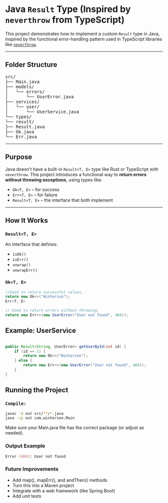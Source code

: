 # Java `Result` Type (Inspired by `neverthrow` from TypeScript)

This project demonstrates how to implement a custom `Result` type in Java, inspired by the functional error-handling pattern used in TypeScript libraries like [`neverthrow`](https://github.com/supermacro/neverthrow).

---

## Folder Structure

<pre lang="markdown">
src/
├── Main.java
├── models/
│   └── errors/
│       └── UserError.java
├── services/
│   └── user/
│       └── UserService.java
└── types/
└── result/
├── Result.java
├── Ok.java
└── Err.java
</pre>

---

## Purpose

Java doesn't have a built-in `Result<T, E>` type like Rust or TypeScript with `neverthrow`. This project introduces a functional way to **return errors without throwing exceptions**, using types like:

* `Ok<T, E>` – for success
* `Err<T, E>` – for failure
* `Result<T, E>` – the interface that both implement

---

## How It Works

### `Result<T, E>`

An interface that defines:

* `isOk()`
* `isErr()`
* `unwrap()`
* `unwrapErr()`

### `Ok<T, E>`

```Java
//Used to return successful values.
return new Ok<>("Winterson");
Err<T, E>

// Used to return errors without throwing.
return new Err<>(new UserError("User not found", 404));

```

## Example: UserService

```Java

public Result<String, UserError> getUserById(int id) {
    if (id == 1) {
        return new Ok<>("Winterson");
    } else {
        return new Err<>(new UserError("User not found", 404));
    }
}
```

## Running the Project

### `Compile:`

```bash
javac -d out src/**/*.java
java -cp out com.winterson.Main
```

Make sure your Main.java file has the correct package (or adjust as needed).

### Output Example

```Bash
Error [404]: User not found 
```

### Future Improvements

* Add map(), mapErr(), and andThen() methods
* Turn this into a Maven project
* Integrate with a web framework (like Spring Boot)
* Add unit tests
